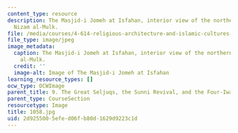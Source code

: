 ```yaml
---
content_type: resource
description: The Masjid-i Jomeh at Isfahan, interior view of the northern dome of
  Nizam al-Mulk.
file: /media/courses/4-614-religious-architecture-and-islamic-cultures-fall-2002/2d9255005efed06fb80d1629d9223c1d_1058.jpg
file_type: image/jpeg
image_metadata:
  caption: The Masjid-i Jomeh at Isfahan, interior view of the northern dome of Nizam
    al-Mulk.
  credit: ''
  image-alt: Image of The Masjid-i Jomeh at Isfahan
learning_resource_types: []
ocw_type: OCWImage
parent_title: 9. The Great Seljuqs, the Sunni Revival, and the Four-Iwan Plan
parent_type: CourseSection
resourcetype: Image
title: 1058.jpg
uid: 2d925500-5efe-d06f-b80d-1629d9223c1d
---
```

